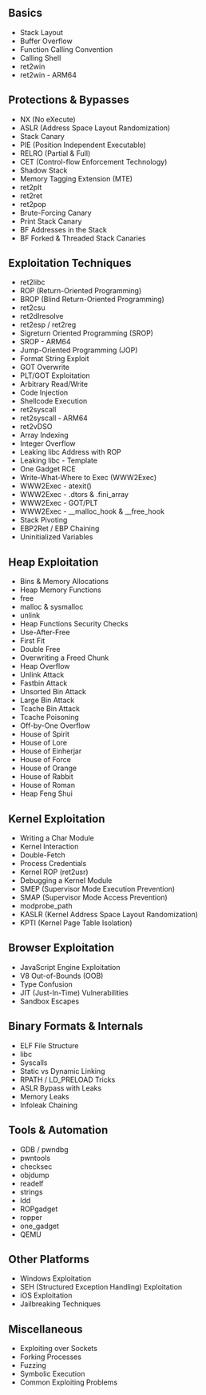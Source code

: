 ## Basics
- Stack Layout
- Buffer Overflow
- Function Calling Convention
- Calling Shell
- ret2win
- ret2win - ARM64

## Protections & Bypasses
- NX (No eXecute)
- ASLR (Address Space Layout Randomization)
- Stack Canary
- PIE (Position Independent Executable)
- RELRO (Partial & Full)
- CET (Control-flow Enforcement Technology)
- Shadow Stack
- Memory Tagging Extension (MTE)
- ret2plt
- ret2ret
- ret2pop
- Brute-Forcing Canary
- Print Stack Canary
- BF Addresses in the Stack
- BF Forked & Threaded Stack Canaries

## Exploitation Techniques
- ret2libc
- ROP (Return-Oriented Programming)
- BROP (Blind Return-Oriented Programming)
- ret2csu
- ret2dlresolve
- ret2esp / ret2reg
- Sigreturn Oriented Programming (SROP)
- SROP - ARM64
- Jump-Oriented Programming (JOP)
- Format String Exploit
- GOT Overwrite
- PLT/GOT Exploitation
- Arbitrary Read/Write
- Code Injection
- Shellcode Execution
- ret2syscall
- ret2syscall - ARM64
- ret2vDSO
- Array Indexing
- Integer Overflow
- Leaking libc Address with ROP
- Leaking libc - Template
- One Gadget RCE
- Write-What-Where to Exec (WWW2Exec)
- WWW2Exec - atexit()
- WWW2Exec - .dtors & .fini_array
- WWW2Exec - GOT/PLT
- WWW2Exec - __malloc_hook & __free_hook
- Stack Pivoting
- EBP2Ret / EBP Chaining
- Uninitialized Variables

## Heap Exploitation
- Bins & Memory Allocations
- Heap Memory Functions
- free
- malloc & sysmalloc
- unlink
- Heap Functions Security Checks
- Use-After-Free
- First Fit
- Double Free
- Overwriting a Freed Chunk
- Heap Overflow
- Unlink Attack
- Fastbin Attack
- Unsorted Bin Attack
- Large Bin Attack
- Tcache Bin Attack
- Tcache Poisoning
- Off-by-One Overflow
- House of Spirit
- House of Lore
- House of Einherjar
- House of Force
- House of Orange
- House of Rabbit
- House of Roman
- Heap Feng Shui

## Kernel Exploitation
- Writing a Char Module
- Kernel Interaction
- Double-Fetch
- Process Credentials
- Kernel ROP (ret2usr)
- Debugging a Kernel Module
- SMEP (Supervisor Mode Execution Prevention)
- SMAP (Supervisor Mode Access Prevention)
- modprobe_path
- KASLR (Kernel Address Space Layout Randomization)
- KPTI (Kernel Page Table Isolation)

## Browser Exploitation
- JavaScript Engine Exploitation
- V8 Out-of-Bounds (OOB)
- Type Confusion
- JIT (Just-In-Time) Vulnerabilities
- Sandbox Escapes

## Binary Formats & Internals
- ELF File Structure
- libc
- Syscalls
- Static vs Dynamic Linking
- RPATH / LD_PRELOAD Tricks
- ASLR Bypass with Leaks
- Memory Leaks
- Infoleak Chaining

## Tools & Automation
- GDB / pwndbg
- pwntools
- checksec
- objdump
- readelf
- strings
- ldd
- ROPgadget
- ropper
- one_gadget
- QEMU

## Other Platforms
- Windows Exploitation
- SEH (Structured Exception Handling) Exploitation
- iOS Exploitation
- Jailbreaking Techniques

## Miscellaneous
- Exploiting over Sockets
- Forking Processes
- Fuzzing
- Symbolic Execution
- Common Exploiting Problems
